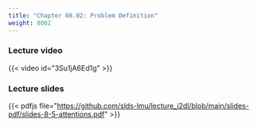 ```yaml
---
title: "Chapter 08.02: Problem Definition"
weight: 8002
---
```


<!--more-->

### Lecture video

{{< video id="3Su1jA6Ed1g" >}}

### Lecture slides

{{< pdfjs file="https://github.com/slds-lmu/lecture_i2dl/blob/main/slides-pdf/slides-8-5-attentions.pdf" >}}

